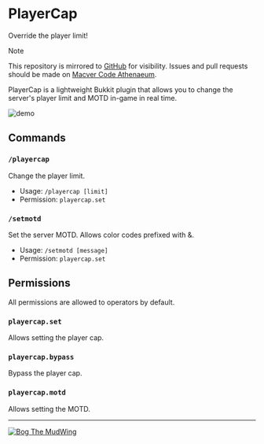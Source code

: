 # PlayerCap
Override the player limit!

 > [!NOTE]
 > This repository is mirrored to [GitHub](https://github.com/BogTheMudWing/PlayerCap) for visibility. Issues and pull requests should be made on [Macver Code Athenaeum](https://code.macver.org/Bog/PlayerCap).

PlayerCap is a lightweight Bukkit plugin that allows you to change the server's player limit and MOTD in-game in real time.

![demo](https://github.com/Stonley890/PlayerCap/assets/79172597/92ed871f-56ee-4da3-8b5f-e259b1ea9721)

## Commands
### `/playercap`
Change the player limit.
- Usage: `/playercap [limit]`
- Permission: `playercap.set`
### `/setmotd`
Set the server MOTD. Allows color codes prefixed with &.
- Usage: `/setmotd [message]`
- Permission: `playercap.set`

## Permissions
All permissions are allowed to operators by default.
### `playercap.set`
Allows setting the player cap.
### `playercap.bypass`
Bypass the player cap.
### `playercap.motd`
Allows setting the MOTD.

---

[![Bog The MudWing](https://blog.macver.org/content/images/2025/07/Stamp-Colored-Small-Shadow.png)](https://blog.macver.org/about-me)
